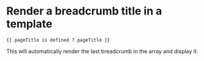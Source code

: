 # Render a breadcrumb title in a template

```twig
{{ pageTitle is defined ? pageTitle }}
```

This will automatically render the last breadcrumb in the array and display it.